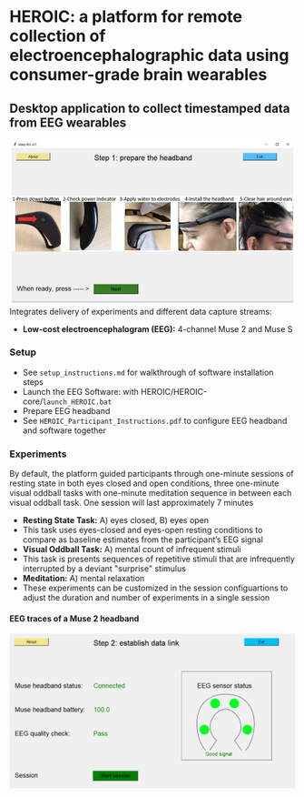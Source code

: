 # HEROIC: a platform for remote collection of electroencephalographic data using consumer-grade brain wearables
## Desktop application to collect timestamped data from EEG wearables
![sibley main window](img/eeg_heroic.PNG)
Integrates delivery of experiments and different data capture streams:
* __Low-cost electroencephalogram (EEG):__ 4-channel Muse 2 and Muse S

### Setup
* See `setup_instructions.md` for walkthrough of software installation steps
* Launch the EEG Software: with HEROIC/HEROIC-core/`launch_HEROIC.bat`
* Prepare EEG headband 
* See `HEROIC_Participant_Instructions.pdf` to configure EEG headband and software together

### Experiments
By default, the platform guided participants through one-minute sessions of resting state in both eyes closed and open conditions, three one-minute visual oddball tasks with one-minute meditation sequence in between each visual oddball task. One session will last approximately 7 minutes 
* __Resting State Task:__ A) eyes closed, B) eyes open
* This task uses eyes-closed and eyes-open resting conditions to compare as baseline estimates from the participant’s EEG signal
* __Visual Oddball Task:__ A) mental count of infrequent stimuli
* This task is presents sequences of repetitive stimuli that are infrequently interrupted by a deviant "surprise" stimulus
* __Meditation:__ A) mental relaxation
* These experiments can be customized in the session configuartions to adjust the duration and number of experiments in a single session


#### EEG traces of a Muse 2 headband
![eeg muse](img/eeg_muse.png)
